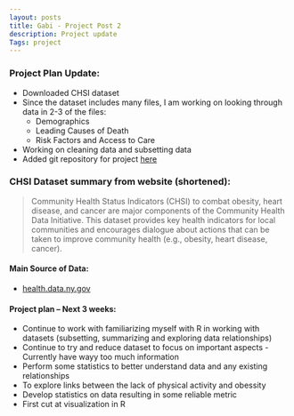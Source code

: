 ```yaml
---
layout: posts
title: Gabi - Project Post 2
description: Project update
Tags: project
---
```



### Project Plan Update:
* Downloaded CHSI dataset
* Since the dataset includes many files, I am working on looking through data in 2-3 of the files:
	* Demographics
	* Leading Causes of Death
	* Risk Factors and Access to Care
* Working on cleaning data and subsetting data
* Added git repository for project [here](https://github.com/Gabya06/CHSI)

### CHSI Dataset summary from website (shortened):
> Community Health Status Indicators (CHSI) to combat obesity, heart disease, and cancer are major components of the Community Health Data Initiative. This dataset provides key health indicators for local communities and encourages dialogue about actions that can be taken to improve community health (e.g., obesity, heart disease, cancer). 


#### Main Source of Data:
* [health.data.ny.gov](http://www.healthdata.gov/data/dataset/community-health-status-indicators-chsi-combat-obesity-heart-disease-and-cancer)

 

#### Project plan – Next 3 weeks:
* Continue to work with familiarizing myself with R in working with datasets (subsetting, summarizing and exploring data relationships)
* Continue to try and reduce dataset to focus on important aspects - Currently have wayy too much information
* Perform some statistics to better understand data and any existing relationships
* To explore links between the lack of physical activity and obessity 
* Develop statistics on data resulting in some reliable metric
* First cut at visualization in R
